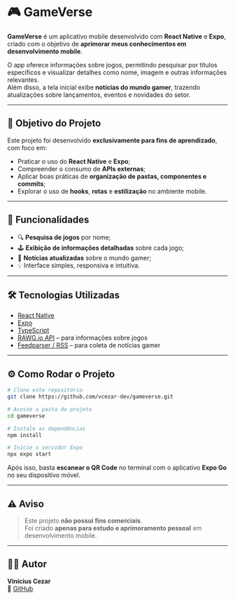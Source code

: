# 🎮 GameVerse

**GameVerse** é um aplicativo mobile desenvolvido com **React Native** e **Expo**, criado com o objetivo de **aprimorar meus conhecimentos em desenvolvimento mobile**.

O app oferece informações sobre jogos, permitindo pesquisar por títulos específicos e visualizar detalhes como nome, imagem e outras informações relevantes.  
Além disso, a tela inicial exibe **notícias do mundo gamer**, trazendo atualizações sobre lançamentos, eventos e novidades do setor.

---

## 🚀 Objetivo do Projeto

Este projeto foi desenvolvido **exclusivamente para fins de aprendizado**, com foco em:

- Praticar o uso do **React Native** e **Expo**;  
- Compreender o consumo de **APIs externas**;  
- Aplicar boas práticas de **organização de pastas, componentes e commits**;  
- Explorar o uso de **hooks**, **rotas** e **estilização** no ambiente mobile.

---

## 🧩 Funcionalidades

- 🔍 **Pesquisa de jogos** por nome;  
- 🕹️ **Exibição de informações detalhadas** sobre cada jogo;  
- 📰 **Notícias atualizadas** sobre o mundo gamer;  
- 💡 Interface simples, responsiva e intuitiva.

---

## 🛠️ Tecnologias Utilizadas

- [React Native](https://reactnative.dev/)  
- [Expo](https://expo.dev/)  
- [TypeScript](https://www.typescriptlang.org/)  
- [RAWG.io API](https://rawg.io/apidocs) – para informações sobre jogos  
- [Feedparser / RSS](https://pythonhosted.org/feedparser/) – para coleta de notícias gamer  

---

## ⚙️ Como Rodar o Projeto

```bash
# Clone este repositório
git clone https://github.com/vcezar-dev/gameverse.git

# Acesse a pasta do projeto
cd gameverse

# Instale as dependências
npm install

# Inicie o servidor Expo
npx expo start
```

Após isso, basta **escanear o QR Code** no terminal com o aplicativo **Expo Go** no seu dispositivo móvel.

---

## ⚠️ Aviso

> Este projeto **não possui fins comerciais**.  
> Foi criado **apenas para estudo e aprimoramento pessoal** em desenvolvimento mobile.

---

## 👨‍💻 Autor

**Vinicius Cezar**  
🐙 [GitHub](https://github.com/vcezar-dev)